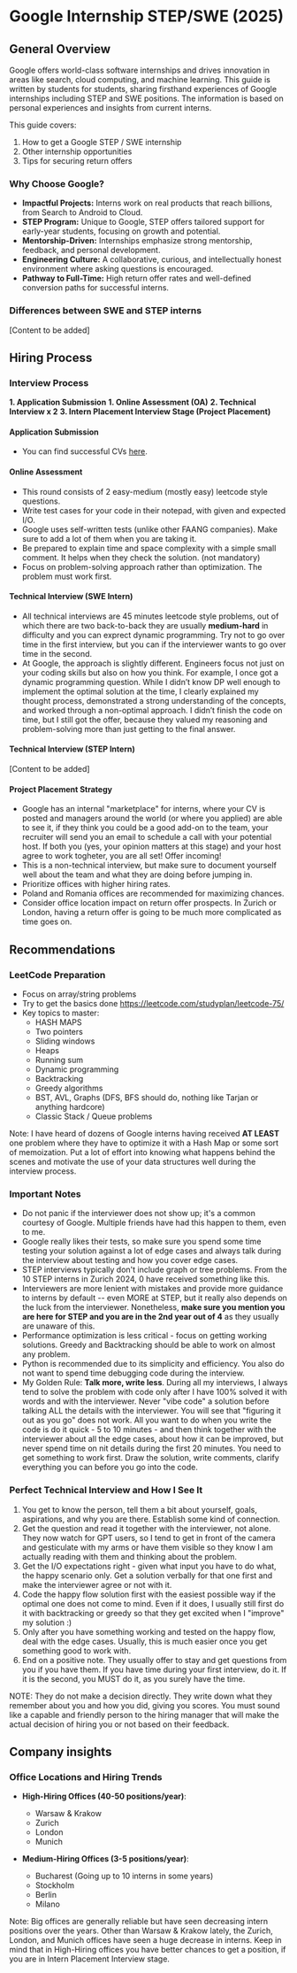 # Google Internship STEP/SWE (2025)

## General Overview
Google offers world-class software internships and drives innovation in areas like search, cloud computing, and machine learning.
This guide is written by students for students, sharing firsthand experiences of Google internships including STEP and SWE positions. The information is based on personal experiences and insights from current interns.

This guide covers:
1. How to get a Google STEP / SWE internship
2. Other internship opportunities
3. Tips for securing return offers

### Why Choose Google?
- **Impactful Projects:** Interns work on real products that reach billions, from Search to Android to Cloud.
- **STEP Program:** Unique to Google, STEP offers tailored support for early-year students, focusing on growth and potential.
- **Mentorship-Driven:** Internships emphasize strong mentorship, feedback, and personal development.
- **Engineering Culture:** A collaborative, curious, and intellectually honest environment where asking questions is encouraged.
- **Pathway to Full-Time:** High return offer rates and well-defined conversion paths for successful interns.

### Differences between SWE and STEP interns

[Content to be added]

## Hiring Process

### Interview Process
**1. Application Submission**
**1. Online Assessment (OA)**
**2. Technical Interview x 2**
**3. Intern Placement Interview Stage (Project Placement)**

#### Application Submission
- You can find successful CVs [here](./CV_Templates).

#### Online Assessment
- This round consists of 2 easy-medium (mostly easy) leetcode style questions.
- Write test cases for your code in their notepad, with given and expected I/O.
- Google uses self-written tests (unlike other FAANG companies). Make sure to add a lot of them when you are taking it.
- Be prepared to explain time and space complexity with a simple small comment. It helps when they check the solution. (not mandatory)
- Focus on problem-solving approach rather than optimization. The problem must work first.

#### Technical Interview (SWE Intern)
- All technical interviews are 45 minutes leetcode style problems, out of which there are two back-to-back they are usually **medium-hard** in difficulty and you can exprect dynamic programming. Try not to go over time in the first interview, but you can if the interviewer wants to go over time in the second.
- At Google, the approach is slightly different. Engineers focus not just on your coding skills but also on how you think. For example, I once got a dynamic programming question. While I didn’t know DP well enough to implement the optimal solution at the time, I clearly explained my thought process, demonstrated a strong understanding of the concepts, and worked through a non-optimal approach. I didn’t finish the code on time, but I still got the offer, because they valued my reasoning and problem-solving more than just getting to the final answer.

#### Technical Interview (STEP Intern)

[Content to be added]

#### Project Placement Strategy
- Google has an internal "marketplace" for interns, where your CV is posted and managers around the world (or where you applied) are able to see it, if they think you could be a good add-on to the team, your recruiter will send you an email to schedule a call with your potential host. If both you (yes, your opinion matters at this stage) and your host agree to work togheter, you are all set! Offer incoming!
- This is a non-technical interview, but make sure to document yourself well about the team and what they are doing before jumping in.
- Prioritize offices with higher hiring rates.
- Poland and Romania offices are recommended for maximizing chances.
- Consider office location impact on return offer prospects. In Zurich or London, having a return offer is going to be much more complicated as time goes on.

## Recommendations
### LeetCode Preparation
- Focus on array/string problems
- Try to get the basics done https://leetcode.com/studyplan/leetcode-75/
- Key topics to master:
  - HASH MAPS
  - Two pointers
  - Sliding windows
  - Heaps
  - Running sum
  - Dynamic programming
  - Backtracking
  - Greedy algorithms
  - BST, AVL, Graphs (DFS, BFS should do, nothing like Tarjan or anything hardcore)
  - Classic Stack / Queue problems

Note: I have heard of dozens of Google interns having received **AT LEAST** one problem where they have to optimize it with a Hash Map or some sort of memoization. Put a lot of effort into knowing what happens behind the scenes and motivate the use of your data structures well during the interview process.

### Important Notes
- Do not panic if the interviewer does not show up; it's a common courtesy of Google. Multiple friends have had this happen to them, even to me.
- Google really likes their tests, so make sure you spend some time testing your solution against a lot of edge cases and always talk during the interview about testing and how you cover edge cases.
- STEP interviews typically don't include graph or tree problems. From the 10 STEP interns in Zurich 2024, 0 have received something like this.
- Interviewers are more lenient with mistakes and provide more guidance to interns by default -- even MORE at STEP, but it really also depends on the luck from the interviewer. Nonetheless, **make sure you mention you are here for STEP and you are in the 2nd year out of 4** as they usually are unaware of this.
- Performance optimization is less critical - focus on getting working solutions. Greedy and Backtracking should be able to work on almost any problem.
- Python is recommended due to its simplicity and efficiency. You also do not want to spend time debugging code during the interview.
- My Golden Rule: **Talk more, write less**. During all my interviews, I always tend to solve the problem with code only after I have 100% solved it with words and with the interviewer. Never "vibe code" a solution before talking ALL the details with the interviewer. You will see that "figuring it out as you go" does not work. All you want to do when you write the code is do it quick - 5 to 10 minutes - and then think together with the interviewer about all the edge cases, about how it can be improved, but never spend time on nit details during the first 20 minutes. You need to get something to work first. Draw the solution, write comments, clarify everything you can before you go into the code.

### Perfect Technical Interview and How I See It

1. You get to know the person, tell them a bit about yourself, goals, aspirations, and why you are there. Establish some kind of connection.
2. Get the question and read it together with the interviewer, not alone. They now watch for GPT users, so I tend to get in front of the camera and gesticulate with my arms or have them visible so they know I am actually reading with them and thinking about the problem.
3. Get the I/O expectations right - given what input you have to do what, the happy scenario only. Get a solution verbally for that one first and make the interviewer agree or not with it.
4. Code the happy flow solution first with the easiest possible way if the optimal one does not come to mind. Even if it does, I usually still first do it with backtracking or greedy so that they get excited when I "improve" my solution :)
5. Only after you have something working and tested on the happy flow, deal with the edge cases. Usually, this is much easier once you get something good to work with.
6. End on a positive note. They usually offer to stay and get questions from you if you have them. If you have time during your first interview, do it. If it is the second, you MUST do it, as you surely have the time.

NOTE: They do not make a decision directly. They write down what they remember about you and how you did, giving you scores. You must sound like a capable and friendly person to the hiring manager that will make the actual decision of hiring you or not based on their feedback.

## Company insights

### Office Locations and Hiring Trends
- **High-Hiring Offices (40-50 positions/year)**:
  - Warsaw & Krakow 
  - Zurich
  - London
  - Munich

- **Medium-Hiring Offices (3-5 positions/year)**:
  - Bucharest (Going up to 10 interns in some years)
  - Stockholm
  - Berlin
  - Milano

Note: Big offices are generally reliable but have seen decreasing intern positions over the years. Other than Warsaw & Krakow lately, the Zurich, London, and Munich offices have seen a huge decrease in interns. Keep in mind that in High-Hiring offices you have better chances to get a position, if you are in Intern Placement Interview stage.